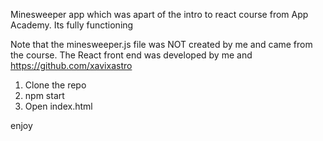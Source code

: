 Minesweeper app which was apart of the intro to react course from App Academy. Its fully functioning

Note that the minesweeper.js file was NOT created by me and came from the course. The React front end was developed by me and https://github.com/xavixastro

1. Clone the repo
2. npm start
3. Open index.html

enjoy
